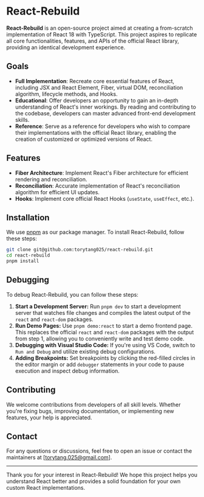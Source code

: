 # React-Rebuild

**React-Rebuild** is an open-source project aimed at creating a from-scratch implementation of React 18 with TypeScript. This project aspires to replicate all core functionalities, features, and APIs of the official React library, providing an identical development experience.

## Goals

- **Full Implementation**: Recreate core essential features of React, including JSX and React Element, Fiber, virtual DOM, reconciliation algorithm, lifecycle methods, and Hooks.
- **Educational**: Offer developers an opportunity to gain an in-depth understanding of React's inner workings. By reading and contributing to the codebase, developers can master advanced front-end development skills.
- **Reference**: Serve as a reference for developers who wish to compare their implementations with the official React library, enabling the creation of customized or optimized versions of React.

## Features

- **Fiber Architecture**: Implement React's Fiber architecture for efficient rendering and reconciliation.
- **Reconciliation**: Accurate implementation of React's reconciliation algorithm for efficient UI updates.
- **Hooks**: Implement core official React Hooks (`useState`, `useEffect`, etc.).

## Installation

We use [pnpm](https://pnpm.io/) as our package manager. To install React-Rebuild, follow these steps:

```bash
git clone git@github.com:torytang025/react-rebuild.git
cd react-rebuild
pnpm install
```

## Debugging

To debug React-Rebuild, you can follow these steps:

1. **Start a Development Server:** Run `pnpm dev` to start a development server that watches file changes and compiles the latest output of the `react` and `react-dom` packages.
2. **Run Demo Pages:** Use `pnpm demo:react` to start a demo frontend page. This replaces the official `react` and `react-dom` packages with the output from step 1, allowing you to conveniently write and test demo code.
3. **Debugging with Visual Studio Code:** If you're using VS Code, switch to `Run and Debug` and utilize existing debug configurations.
4. **Adding Breakpoints:** Set breakpoints by clicking the red-filled circles in the editor margin or add `debugger` statements in your code to pause execution and inspect debug information.

## Contributing

We welcome contributions from developers of all skill levels. Whether you're fixing bugs, improving documentation, or implementing new features, your help is appreciated.

## Contact

For any questions or discussions, feel free to open an issue or contact the maintainers at [torytang.025@gmail.com].

---

Thank you for your interest in React-Rebuild! We hope this project helps you understand React better and provides a solid foundation for your own custom React implementations.
